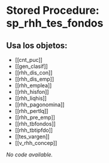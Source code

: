 # Stored Procedure: sp_rhh_tes_fondos

## Usa los objetos:
- [[cnt_puc]]
- [[gen_clasif]]
- [[rhh_dis_con]]
- [[rhh_dis_emp]]
- [[rhh_emplea]]
- [[rhh_hisfon]]
- [[rhh_liqhis]]
- [[rhh_pagonomina]]
- [[rhh_pertlq]]
- [[rhh_pre_emp]]
- [[rhh_tbfondos]]
- [[rhh_tbtipfdo]]
- [[tes_vargen]]
- [[v_rhh_concep]]

*No code available.*
